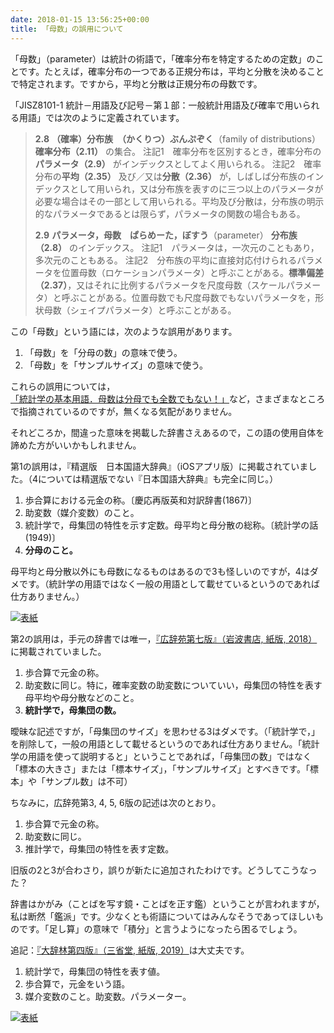 ```yaml
---
date: 2018-01-15 13:56:25+00:00
title: 「母数」の誤用について
---
```


「母数」（parameter）は統計の術語で，「確率分布を特定するための定数」のことです。たとえば，確率分布の一つである正規分布は，平均と分散を決めることで特定されます。ですから，平均と分散は正規分布の母数です。

「JISZ8101-1 統計－用語及び記号－第１部：一般統計用語及び確率で用いられる用語」では次のように定義されています。

> **2.8**
> **（確率）分布族　（かくりつ）ぶんぷぞく**（family of distributions） **確率分布（2.11）** の集合。
> 注記1　確率分布を区別するとき，確率分布の**パラメータ（2.9）** がインデックスとしてよく用いられる。
> 注記2　確率分布の**平均（2.35）** 及び／又は**分散（2.36）** が，しばしば分布族のインデックスとして用いられ，又は分布族を表すのに三つ以上のパラメータが必要な場合はその一部として用いられる。平均及び分散は，分布族の明示的なパラメータであるとは限らず，パラメータの関数の場合もある。
> 
> **2.9**
> **パラメータ，母数　ぱらめーた，ぼすう**（parameter）
> **分布族（2.8）** のインデックス。
> 注記1　パラメータは，一次元のこともあり，多次元のこともある。
> 注記2　分布族の平均に直接対応付けられるパラメータを位置母数（ロケーションパラメータ）と呼ぶことがある。**標準偏差（2.37）**，又はそれに比例するパラメータを尺度母数（スケールパラメータ）と呼ぶことがある。位置母数でも尺度母数でもないパラメータを，形状母数（シェイプパラメータ）と呼ぶことがある。

この「母数」という語には，次のような誤用があります。
 
1. 「母数」を「分母の数」の意味で使う。
2. 「母数」を「サンプルサイズ」の意味で使う。

これらの誤用については，[「統計学の基本用語．母数は分母でも全数でもない！」](https://sites.google.com/site/fishermultiplecomparison/bosuu-parameter)など，さまざまなところで指摘されているのですが，無くなる気配がありません。

それどころか，間違った意味を掲載した辞書さえあるので，この語の使用自体を諦めた方がいいかもしれません。

第1の誤用は，『精選版　日本国語大辞典』（iOSアプリ版）に掲載されていました。（4については精選版でない『日本国語大辞典』も完全に同じ。）
  
1. 歩合算における元金の称。〔慶応再版英和対訳辞書(1867)〕
2. 助変数（媒介変数）のこと。
3. 統計学で，母集団の特性を示す定数。母平均と母分散の総称。〔統計学の話(1949)〕
4. **分母のこと。**

母平均と母分散以外にも母数になるものはあるので3も怪しいのですが，4はダメです。（統計学の用語ではなく一般の用語として載せているというのであれば仕方ありません。）

[![表紙](https://images-fe.ssl-images-amazon.com/images/P/4000801317.09.jpg)](https://www.amazon.co.jp/dp/4000801317?tag=inquisitor-22)

第2の誤用は，手元の辞書では唯一，[『広辞苑第七版』（岩波書店, 紙版, 2018）](https://www.amazon.co.jp/dp/4000801317?tag=inquisitor-22)に掲載されていました。
 
1. 歩合算で元金の称。
2. 助変数に同じ。特に，確率変数の助変数についていい，母集団の特性を表す母平均や母分散などのこと。
3. **統計学で，母集団の数。**

曖昧な記述ですが，「母集団のサイズ」を思わせる3はダメです。（「統計学で，」を削除して，一般の用語として載せるというのであれば仕方ありません。「統計学の用語を使って説明すると」ということであれば，「母集団の数」ではなく「標本の大きさ」または「標本サイズ」，「サンプルサイズ」とすべきです。「標本」や「サンプル数」は不可）

ちなみに，広辞苑第3, 4, 5, 6版の記述は次のとおり。

1. 歩合算で元金の称。
2. 助変数に同じ。
3. 推計学で，母集団の特性を表す定数。

旧版の2と3が合わさり，誤りが新たに追加されたわけです。どうしてこうなった？

辞書はかがみ（ことばを写す鏡・ことばを正す鑑）ということが言われますが，私は断然「鑑派」です。少なくとも術語についてはみんなそうであってほしいものです。「足し算」の意味で「積分」と言うようになったら困るでしょう。

追記：[『大辞林第四版』（三省堂, 紙版, 2019）](https://www.amazon.co.jp/dp/4385139067?tag=inquisitor-22)は大丈夫です。

1. 統計学で，母集団の特性を表す値。
2. 歩合算で，元金をいう語。
3. 媒介変数のこと。助変数。パラメーター。

[![表紙](https://images-fe.ssl-images-amazon.com/images/P/4385139067.09.jpg)](https://www.amazon.co.jp/dp/4385139067?tag=inquisitor-22)